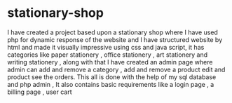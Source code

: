 # stationary-shop
 
I have created a project based upon a stationary shop where I have used php for dynamic response of the website and I have structured website by html and made it visually impressive using css and java script, it has categories like paper stationery , office stationery , art stationery and writing stationery , along with that I have created an admin page where admin can add and remove a category , add and remove a product edit and product see the orders. This all is done with the help of my sql database and php admin , It also contains basic requirements like a login page , a billing page , user cart
